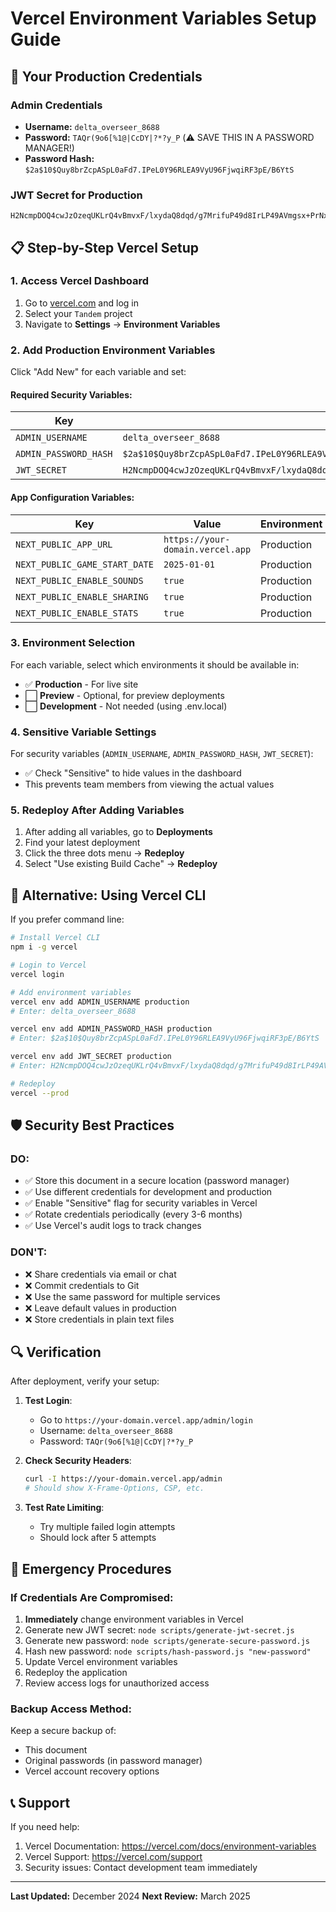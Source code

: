 # Vercel Environment Variables Setup Guide

## 🔐 Your Production Credentials

### Admin Credentials
- **Username:** `delta_overseer_8688`
- **Password:** `TAQr(9o6[%1@|CcDY|?*?y_P` (⚠️ SAVE THIS IN A PASSWORD MANAGER!)
- **Password Hash:** `$2a$10$Quy8brZcpASpL0aFd7.IPeL0Y96RLEA9VyU96FjwqiRF3pE/B6YtS`

### JWT Secret for Production
```
H2NcmpDOQ4cwJzOzeqUKLrQ4vBmvxF/lxydaQ8dqd/g7MrifuP49d8IrLP49AVmgsx+PrNxsQpemjfWK/xoXeQ==
```

## 📋 Step-by-Step Vercel Setup

### 1. Access Vercel Dashboard
1. Go to [vercel.com](https://vercel.com) and log in
2. Select your `Tandem` project
3. Navigate to **Settings** → **Environment Variables**

### 2. Add Production Environment Variables

Click "Add New" for each variable and set:

#### Required Security Variables:

| Key | Value | Environment |
|-----|-------|-------------|
| `ADMIN_USERNAME` | `delta_overseer_8688` | Production |
| `ADMIN_PASSWORD_HASH` | `$2a$10$Quy8brZcpASpL0aFd7.IPeL0Y96RLEA9VyU96FjwqiRF3pE/B6YtS` | Production |
| `JWT_SECRET` | `H2NcmpDOQ4cwJzOzeqUKLrQ4vBmvxF/lxydaQ8dqd/g7MrifuP49d8IrLP49AVmgsx+PrNxsQpemjfWK/xoXeQ==` | Production |

#### App Configuration Variables:

| Key | Value | Environment |
|-----|-------|-------------|
| `NEXT_PUBLIC_APP_URL` | `https://your-domain.vercel.app` | Production |
| `NEXT_PUBLIC_GAME_START_DATE` | `2025-01-01` | Production |
| `NEXT_PUBLIC_ENABLE_SOUNDS` | `true` | Production |
| `NEXT_PUBLIC_ENABLE_SHARING` | `true` | Production |
| `NEXT_PUBLIC_ENABLE_STATS` | `true` | Production |

### 3. Environment Selection
For each variable, select which environments it should be available in:
- ✅ **Production** - For live site
- ⬜ **Preview** - Optional, for preview deployments
- ⬜ **Development** - Not needed (using .env.local)

### 4. Sensitive Variable Settings
For security variables (`ADMIN_USERNAME`, `ADMIN_PASSWORD_HASH`, `JWT_SECRET`):
- ✅ Check "Sensitive" to hide values in the dashboard
- This prevents team members from viewing the actual values

### 5. Redeploy After Adding Variables
1. After adding all variables, go to **Deployments**
2. Find your latest deployment
3. Click the three dots menu → **Redeploy**
4. Select "Use existing Build Cache" → **Redeploy**

## 🔄 Alternative: Using Vercel CLI

If you prefer command line:

```bash
# Install Vercel CLI
npm i -g vercel

# Login to Vercel
vercel login

# Add environment variables
vercel env add ADMIN_USERNAME production
# Enter: delta_overseer_8688

vercel env add ADMIN_PASSWORD_HASH production
# Enter: $2a$10$Quy8brZcpASpL0aFd7.IPeL0Y96RLEA9VyU96FjwqiRF3pE/B6YtS

vercel env add JWT_SECRET production
# Enter: H2NcmpDOQ4cwJzOzeqUKLrQ4vBmvxF/lxydaQ8dqd/g7MrifuP49d8IrLP49AVmgsx+PrNxsQpemjfWK/xoXeQ==

# Redeploy
vercel --prod
```

## 🛡️ Security Best Practices

### DO:
- ✅ Store this document in a secure location (password manager)
- ✅ Use different credentials for development and production
- ✅ Enable "Sensitive" flag for security variables in Vercel
- ✅ Rotate credentials periodically (every 3-6 months)
- ✅ Use Vercel's audit logs to track changes

### DON'T:
- ❌ Share credentials via email or chat
- ❌ Commit credentials to Git
- ❌ Use the same password for multiple services
- ❌ Leave default values in production
- ❌ Store credentials in plain text files

## 🔍 Verification

After deployment, verify your setup:

1. **Test Login**:
   - Go to `https://your-domain.vercel.app/admin/login`
   - Username: `delta_overseer_8688`
   - Password: `TAQr(9o6[%1@|CcDY|?*?y_P`

2. **Check Security Headers**:
   ```bash
   curl -I https://your-domain.vercel.app/admin
   # Should show X-Frame-Options, CSP, etc.
   ```

3. **Test Rate Limiting**:
   - Try multiple failed login attempts
   - Should lock after 5 attempts

## 🚨 Emergency Procedures

### If Credentials Are Compromised:
1. **Immediately** change environment variables in Vercel
2. Generate new JWT secret: `node scripts/generate-jwt-secret.js`
3. Generate new password: `node scripts/generate-secure-password.js`
4. Hash new password: `node scripts/hash-password.js "new-password"`
5. Update Vercel environment variables
6. Redeploy the application
7. Review access logs for unauthorized access

### Backup Access Method:
Keep a secure backup of:
- This document
- Original passwords (in password manager)
- Vercel account recovery options

## 📞 Support

If you need help:
1. Vercel Documentation: https://vercel.com/docs/environment-variables
2. Vercel Support: https://vercel.com/support
3. Security issues: Contact development team immediately

---

**Last Updated:** December 2024
**Next Review:** March 2025